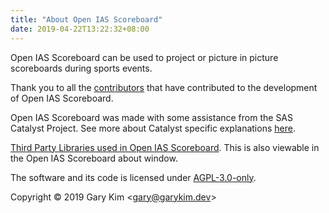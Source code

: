 ```yaml
---
title: "About Open IAS Scoreboard"
date: 2019-04-22T13:22:32+08:00
---
```



Open IAS Scoreboard can be used to project or picture in picture scoreboards during sports events.

Thank you to all the [contributors](authors) that have contributed to the development of Open IAS Scoreboard.

Open IAS Scoreboard was made with some assistance from the SAS Catalyst Project. See more about Catalyst specific explanations [here](catalyst).

[Third Party Libraries used in Open IAS Scoreboard](https://raw.githubusercontent.com/gary-kim/open-ias-scoreboard/master/oss-attribution/attributions.txt). This is also viewable in the Open IAS Scoreboard about window.

The software and its code is licensed under [AGPL-3.0-only](https://github.com/gary-kim/open-ias-scoreboard/blob/master/LICENSE).

Copyright &copy; 2019 Gary Kim &lt;<gary@garykim.dev>&gt;
